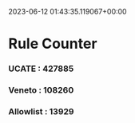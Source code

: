 2023-06-12 01:43:35.119067+00:00
# Rule Counter 
 ### UCATE : 427885

 ### Veneto : 108260

 ### Allowlist : 13929